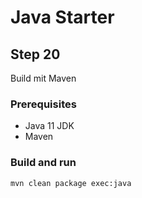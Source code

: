 # Java Starter #

## Step 20

Build mit Maven

### Prerequisites
- Java 11 JDK
- Maven

### Build and run

```shell
mvn clean package exec:java
```

